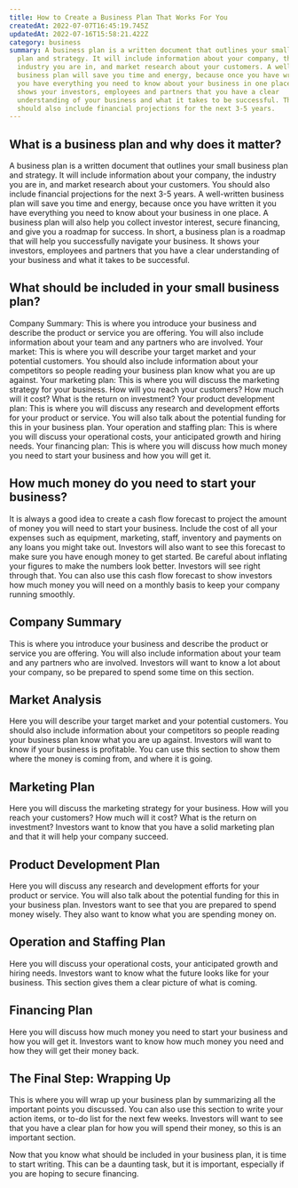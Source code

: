 ```yaml
---
title: How to Create a Business Plan That Works For You
createdAt: 2022-07-07T16:45:19.745Z
updatedAt: 2022-07-16T15:58:21.422Z
category: business
summary: A business plan is a written document that outlines your small business
  plan and strategy. It will include information about your company, the
  industry you are in, and market research about your customers. A well-written
  business plan will save you time and energy, because once you have written it
  you have everything you need to know about your business in one place. It
  shows your investors, employees and partners that you have a clear
  understanding of your business and what it takes to be successful. The plan
  should also include financial projections for the next 3-5 years.
---
```


## What is a business plan and why does it matter?

A business plan is a written document that outlines your small business plan and strategy. It will include information about your company, the industry you are in, and market research about your customers. You should also include financial projections for the next 3-5 years. A well-written business plan will save you time and energy, because once you have written it you have everything you need to know about your business in one place. A business plan will also help you collect investor interest, secure financing, and give you a roadmap for success. In short, a business plan is a roadmap that will help you successfully navigate your business. It shows your investors, employees and partners that you have a clear understanding of your business and what it takes to be successful.

## What should be included in your small business plan?

Company Summary: This is where you introduce your business and describe the product or service you are offering. You will also include information about your team and any partners who are involved. Your market: This is where you will describe your target market and your potential customers. You should also include information about your competitors so people reading your business plan know what you are up against. Your marketing plan: This is where you will discuss the marketing strategy for your business. How will you reach your customers? How much will it cost? What is the return on investment? Your product development plan: This is where you will discuss any research and development efforts for your product or service. You will also talk about the potential funding for this in your business plan. Your operation and staffing plan: This is where you will discuss your operational costs, your anticipated growth and hiring needs. Your financing plan: This is where you will discuss how much money you need to start your business and how you will get it.

## How much money do you need to start your business?

It is always a good idea to create a cash flow forecast to project the amount of money you will need to start your business. Include the cost of all your expenses such as equipment, marketing, staff, inventory and payments on any loans you might take out. Investors will also want to see this forecast to make sure you have enough money to get started. Be careful about inflating your figures to make the numbers look better. Investors will see right through that. You can also use this cash flow forecast to show investors how much money you will need on a monthly basis to keep your company running smoothly.

## Company Summary

This is where you introduce your business and describe the product or service you are offering. You will also include information about your team and any partners who are involved. Investors will want to know a lot about your company, so be prepared to spend some time on this section.

## Market Analysis

Here you will describe your target market and your potential customers. You should also include information about your competitors so people reading your business plan know what you are up against. Investors will want to know if your business is profitable. You can use this section to show them where the money is coming from, and where it is going.

## Marketing Plan

Here you will discuss the marketing strategy for your business. How will you reach your customers? How much will it cost? What is the return on investment? Investors want to know that you have a solid marketing plan and that it will help your company succeed.

## Product Development Plan

Here you will discuss any research and development efforts for your product or service. You will also talk about the potential funding for this in your business plan. Investors want to see that you are prepared to spend money wisely. They also want to know what you are spending money on.

## Operation and Staffing Plan

Here you will discuss your operational costs, your anticipated growth and hiring needs. Investors want to know what the future looks like for your business. This section gives them a clear picture of what is coming.

## Financing Plan

Here you will discuss how much money you need to start your business and how you will get it. Investors want to know how much money you need and how they will get their money back.

## The Final Step: Wrapping Up

This is where you will wrap up your business plan by summarizing all the important points you discussed. You can also use this section to write your action items, or to-do list for the next few weeks. Investors will want to see that you have a clear plan for how you will spend their money, so this is an important section.

Now that you know what should be included in your business plan, it is time to start writing. This can be a daunting task, but it is important, especially if you are hoping to secure financing.
